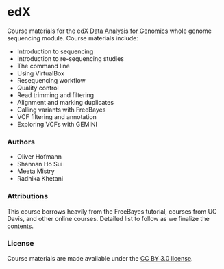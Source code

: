 # edX

Course materials for the [edX Data Analysis for Genomics](https://courses.edx.org/courses/HarvardX/PH525x/1T2014/info) whole genome sequencing module. Course materials include:

* Introduction to sequencing
* Introduction to re-sequencing studies
* The command line
* Using VirtualBox
* Resequencing workflow
* Quality control
* Read trimming and filtering
* Alignment and marking duplicates
* Calling variants with FreeBayes
* VCF filtering and annotation
* Exploring VCFs with GEMINI

### Authors

* Oliver Hofmann
* Shannan Ho Sui
* Meeta Mistry
* Radhika Khetani

### Attributions

This course borrows heavily from the FreeBayes tutorial, courses from UC Davis, and other online courses. Detailed list to follow as we finalize the contents.

### License

Course materials are made available under the [CC BY 3.0 license](http://creativecommons.org/licenses/by/3.0/). 

